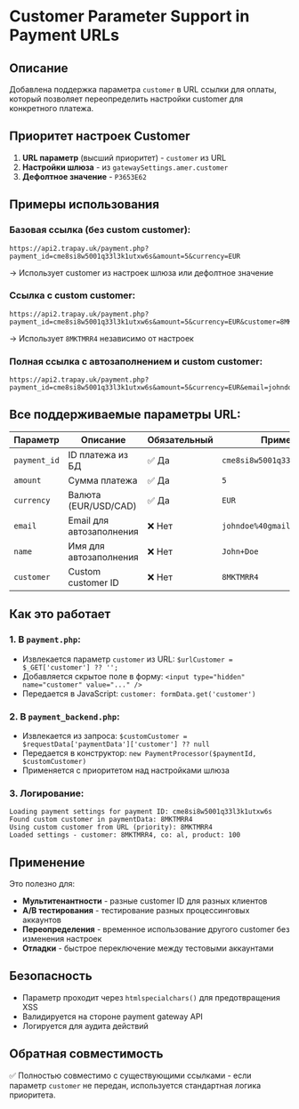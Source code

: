# Customer Parameter Support in Payment URLs

## Описание
Добавлена поддержка параметра `customer` в URL ссылки для оплаты, который позволяет переопределить настройки customer для конкретного платежа.

## Приоритет настроек Customer

1. **URL параметр** (высший приоритет) - `customer` из URL
2. **Настройки шлюза** - из `gatewaySettings.amer.customer` 
3. **Дефолтное значение** - `P3653E62`

## Примеры использования

### Базовая ссылка (без custom customer):
```
https://api2.trapay.uk/payment.php?payment_id=cme8si8w5001q33l3k1utxw6s&amount=5&currency=EUR
```
→ Использует customer из настроек шлюза или дефолтное значение

### Ссылка с custom customer:
```
https://api2.trapay.uk/payment.php?payment_id=cme8si8w5001q33l3k1utxw6s&amount=5&currency=EUR&customer=8MKTMRR4
```
→ Использует `8MKTMRR4` независимо от настроек

### Полная ссылка с автозаполнением и custom customer:
```
https://api2.trapay.uk/payment.php?payment_id=cme8si8w5001q33l3k1utxw6s&amount=5&currency=EUR&email=johndoe%40gmail.com&name=John+Doe&customer=8MKTMRR4
```

## Все поддерживаемые параметры URL:

| Параметр | Описание | Обязательный | Пример |
|----------|----------|--------------|---------|
| `payment_id` | ID платежа из БД | ✅ Да | `cme8si8w5001q33l3k1utxw6s` |
| `amount` | Сумма платежа | ✅ Да | `5` |
| `currency` | Валюта (EUR/USD/CAD) | ✅ Да | `EUR` |
| `email` | Email для автозаполнения | ❌ Нет | `johndoe%40gmail.com` |
| `name` | Имя для автозаполнения | ❌ Нет | `John+Doe` |
| `customer` | Custom customer ID | ❌ Нет | `8MKTMRR4` |

## Как это работает

### 1. В `payment.php`:
- Извлекается параметр `customer` из URL: `$urlCustomer = $_GET['customer'] ?? '';`
- Добавляется скрытое поле в форму: `<input type="hidden" name="customer" value="..." />`
- Передается в JavaScript: `customer: formData.get('customer')`

### 2. В `payment_backend.php`:
- Извлекается из запроса: `$customCustomer = $requestData['paymentData']['customer'] ?? null`
- Передается в конструктор: `new PaymentProcessor($paymentId, $customCustomer)`
- Применяется с приоритетом над настройками шлюза

### 3. Логирование:
```
Loading payment settings for payment ID: cme8si8w5001q33l3k1utxw6s
Found custom customer in paymentData: 8MKTMRR4
Using custom customer from URL (priority): 8MKTMRR4
Loaded settings - customer: 8MKTMRR4, co: al, product: 100
```

## Применение

Это полезно для:
- **Мультитенантности** - разные customer ID для разных клиентов
- **A/B тестирования** - тестирование разных процессинговых аккаунтов
- **Переопределения** - временное использование другого customer без изменения настроек
- **Отладки** - быстрое переключение между тестовыми аккаунтами

## Безопасность

- Параметр проходит через `htmlspecialchars()` для предотвращения XSS
- Валидируется на стороне payment gateway API
- Логируется для аудита действий

## Обратная совместимость

✅ Полностью совместимо с существующими ссылками - если параметр `customer` не передан, используется стандартная логика приоритета.

